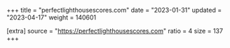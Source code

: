 +++
title = "perfectlighthousescores.com"
date = "2023-01-31"
updated = "2023-04-17"
weight = 140601

[extra]
source = "https://perfectlighthousescores.com"
ratio = 4
size = 137
+++
